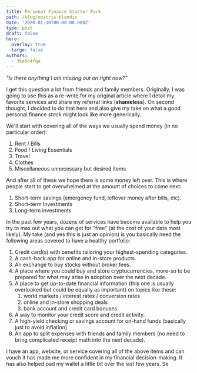 ```yaml
---
title: Personal Finance Starter Pack
path: /blog/nostris-blandis
date: '2020-01-10T00:00:00.000Z'
type: post
draft: false
hero:
  overlay: true
  large: false
authors:
  - 3ko5o4fqa
---
```

_"Is there anything I am missing out on right now?"_

I get this question a lot from friends and family members. Originally, I was going to use this as a re-write for my original article where I detail my favorite services and share my referral links (**shameless**). On second thought, I decided to do that here and also  give my take on what a good personal finance _stack_ might look like more generically.

We'll start with covering all of the ways we usually spend money (in no particular order):

1. Rent / Bills
2. Food / Living Essentials
3. Travel
4. Clothes
5. Miscellaneous unnecessary but desired items

And after all of these we hope there is some money left over. This is where people start to get overwhelmed at the amount of choices to come next:

1. Short-term savings (emergency fund, leftover money after bills, etc).
2. Short-term Investments
3. Long-term investments

In the past few years, dozens of services have become available to help you try to max out what you can get for "free" (at the cost of your data most likely). My take (and yes this is just an opinion) is you basically need the following areas covered to have a healthy portfolio:

1. Credit card(s) with benefits tailoring your highest-spending categories.
2. A cash-back app for online and in-store products.
3. An exchange to buy stocks without broker fees.
4. A place where you could buy and store cryptocurrencies, more-so to be prepared for what may arise in adoption over the next decade.
5. A place to get up-to-date financial information (this one is usually overlooked but could be equally as important) on topics like these:
   1. world markets / interest rates / conversion rates
   2. online and in-store shopping deals
   3. bank account and credit card bonuses
6. A way to monitor your credit score and credit activity.
7. A high-yield checking or savings account for on-hand funds (basically just to avoid inflation).
8. An app to split expenses with friends and family members (no need to bring complicated receipt math into the next decade).

I have an app, website, or service covering all of the above items and can vouch it has made me more confident in my financial decision-making. It has also helped pad my wallet a little bit over the last few years. Se